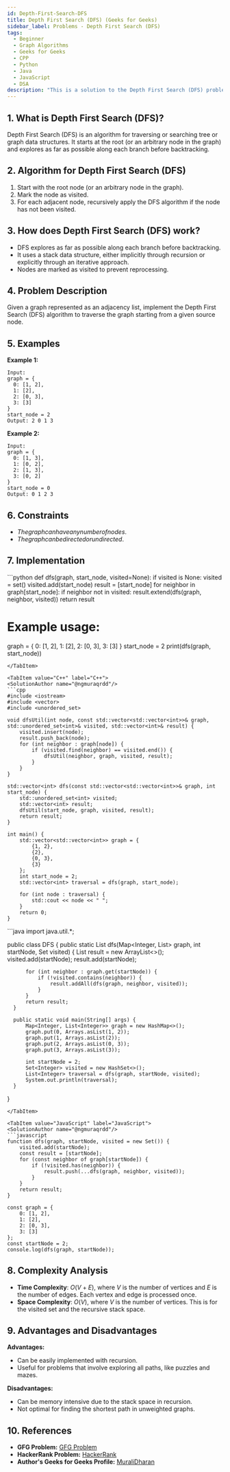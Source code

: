 ```yaml
---
id: Depth-First-Search-DFS
title: Depth First Search (DFS) (Geeks for Geeks)
sidebar_label: Problems - Depth First Search (DFS)
tags:
  - Beginner
  - Graph Algorithms
  - Geeks for Geeks
  - CPP
  - Python
  - Java
  - JavaScript
  - DSA
description: "This is a solution to the Depth First Search (DFS) problem on Geeks for Geeks."
---
```


## 1. What is Depth First Search (DFS)?

Depth First Search (DFS) is an algorithm for traversing or searching tree or graph data structures. It starts at the root (or an arbitrary node in the graph) and explores as far as possible along each branch before backtracking.

## 2. Algorithm for Depth First Search (DFS)

1. Start with the root node (or an arbitrary node in the graph).
2. Mark the node as visited.
3. For each adjacent node, recursively apply the DFS algorithm if the node has not been visited.

## 3. How does Depth First Search (DFS) work?

- DFS explores as far as possible along each branch before backtracking.
- It uses a stack data structure, either implicitly through recursion or explicitly through an iterative approach.
- Nodes are marked as visited to prevent reprocessing.

## 4. Problem Description

Given a graph represented as an adjacency list, implement the Depth First Search (DFS) algorithm to traverse the graph starting from a given source node.

## 5. Examples

**Example 1:**
```
Input:
graph = {
  0: [1, 2],
  1: [2],
  2: [0, 3],
  3: [3]
}
start_node = 2
Output: 2 0 1 3
```

**Example 2:**
```
Input:
graph = {
  0: [1, 3],
  1: [0, 2],
  2: [1, 3],
  3: [0, 2]
}
start_node = 0
Output: 0 1 2 3
```

## 6. Constraints

- $The graph can have any number of nodes.$
- $The graph can be directed or undirected.$

## 7. Implementation

<Tabs>
  <TabItem value="Python" label="Python" default>
  <SolutionAuthor name="@ngmuraqrdd"/>
  ```python
  def dfs(graph, start_node, visited=None):
      if visited is None:
          visited = set()
      visited.add(start_node)
      result = [start_node]
      for neighbor in graph[start_node]:
          if neighbor not in visited:
              result.extend(dfs(graph, neighbor, visited))
      return result

  # Example usage:
  graph = {
      0: [1, 2],
      1: [2],
      2: [0, 3],
      3: [3]
  }
  start_node = 2
  print(dfs(graph, start_node))
  ```
  </TabItem>

  <TabItem value="C++" label="C++">
  <SolutionAuthor name="@ngmuraqrdd"/>
  ```cpp
  #include <iostream>
  #include <vector>
  #include <unordered_set>

  void dfsUtil(int node, const std::vector<std::vector<int>>& graph, std::unordered_set<int>& visited, std::vector<int>& result) {
      visited.insert(node);
      result.push_back(node);
      for (int neighbor : graph[node]) {
          if (visited.find(neighbor) == visited.end()) {
              dfsUtil(neighbor, graph, visited, result);
          }
      }
  }

  std::vector<int> dfs(const std::vector<std::vector<int>>& graph, int start_node) {
      std::unordered_set<int> visited;
      std::vector<int> result;
      dfsUtil(start_node, graph, visited, result);
      return result;
  }

  int main() {
      std::vector<std::vector<int>> graph = {
          {1, 2},
          {2},
          {0, 3},
          {3}
      };
      int start_node = 2;
      std::vector<int> traversal = dfs(graph, start_node);

      for (int node : traversal) {
          std::cout << node << " ";
      }
      return 0;
  }
  ```
  </TabItem>

  <TabItem value="Java" label="Java">
  <SolutionAuthor name="@ngmuraqrdd"/>
  ```java
  import java.util.*;

  public class DFS {
      public static List<Integer> dfs(Map<Integer, List<Integer>> graph, int startNode, Set<Integer> visited) {
          List<Integer> result = new ArrayList<>();
          visited.add(startNode);
          result.add(startNode);

          for (int neighbor : graph.get(startNode)) {
              if (!visited.contains(neighbor)) {
                  result.addAll(dfs(graph, neighbor, visited));
              }
          }
          return result;
      }

      public static void main(String[] args) {
          Map<Integer, List<Integer>> graph = new HashMap<>();
          graph.put(0, Arrays.asList(1, 2));
          graph.put(1, Arrays.asList(2));
          graph.put(2, Arrays.asList(0, 3));
          graph.put(3, Arrays.asList(3));

          int startNode = 2;
          Set<Integer> visited = new HashSet<>();
          List<Integer> traversal = dfs(graph, startNode, visited);
          System.out.println(traversal);
      }
  }
  ```
  </TabItem>

  <TabItem value="JavaScript" label="JavaScript">
  <SolutionAuthor name="@ngmuraqrdd"/>
  ```javascript
  function dfs(graph, startNode, visited = new Set()) {
      visited.add(startNode);
      const result = [startNode];
      for (const neighbor of graph[startNode]) {
          if (!visited.has(neighbor)) {
              result.push(...dfs(graph, neighbor, visited));
          }
      }
      return result;
  }

  const graph = {
      0: [1, 2],
      1: [2],
      2: [0, 3],
      3: [3]
  };
  const startNode = 2;
  console.log(dfs(graph, startNode));
  ```
  </TabItem>
</Tabs>

## 8. Complexity Analysis

- **Time Complexity**: $O(V + E)$, where $V$ is the number of vertices and $E$ is the number of edges. Each vertex and edge is processed once.
- **Space Complexity**: $O(V)$, where $V$ is the number of vertices. This is for the visited set and the recursive stack space.

## 9. Advantages and Disadvantages

**Advantages:**
- Can be easily implemented with recursion.
- Useful for problems that involve exploring all paths, like puzzles and mazes.

**Disadvantages:**
- Can be memory intensive due to the stack space in recursion.
- Not optimal for finding the shortest path in unweighted graphs.

## 10. References

- **GFG Problem:** [GFG Problem](https://www.geeksforgeeks.org/depth-first-search-or-dfs-for-a-graph/)
- **HackerRank Problem:** [HackerRank](https://www.hackerrank.com/challenges/depth-first-search/problem)
- **Author's Geeks for Geeks Profile:** [MuraliDharan](https://www.geeksforgeeks.org/user/ngmuraqrdd/)
